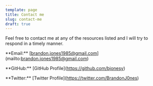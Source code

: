 ```yaml
---
template: page
title: Contact me
slug: contact-me
draft: true
---
```

Feel free to contact me at any of the resources listed and I will try to respond in a timely manner.



\*\*Email:\*\* \[brandon.jones1985@gmail.com](mailto:brandon.jones1985@gmail.com)



\*\*GitHub:\*\* \[GitHub Profile](https://github.com/bjonesy)



\*\*Twitter:\*\* \[Twitter Profile](https://twitter.com/BrandonJ0nes)
